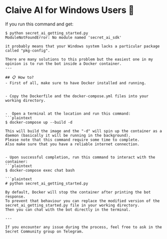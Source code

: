 # Claive AI for Windows Users 🤖  

If you run this command and get:
```plaintext
$ python secret_ai_getting_started.py
ModuleNotFoundError: No module named 'secret_ai_sdk'

it probably means that your Windows system lacks a particular package called "pkg-config".

There are many solutions to this problem but the easiest one in my opinion is to run the bot inside a Docker container.
---

## 📋 How to?
- First of all, make sure to have Docker installed and running.


- Copy the Dockerfile and the docker-compose.yml files into your working directory.


-  Open a terminal at the location and run this command:
```plaintext
$ docker-compose up --build -d

This will build the image and the "-d" will spin up the container as a daemon (basically it will be running in the background).
Please note that this command require some time to complete.
Also make sure that you have a reliable internet connection.


- Upon successful completion, run this command to interact with the container:
```plaintext
$ docker-compose exec chat bash

```plaintext
# python secret_ai_getting_started.py

By default, Docker will stop the container after printing the bot response.
To prevent that behaviour you can replace the modified version of the secret_ai_getting_started.py file in your working directory.
Then you can chat with the bot directly in the terminal.

---

If you encounter any issue during the process, feel free to ask in the Secret Community group on Telegram.